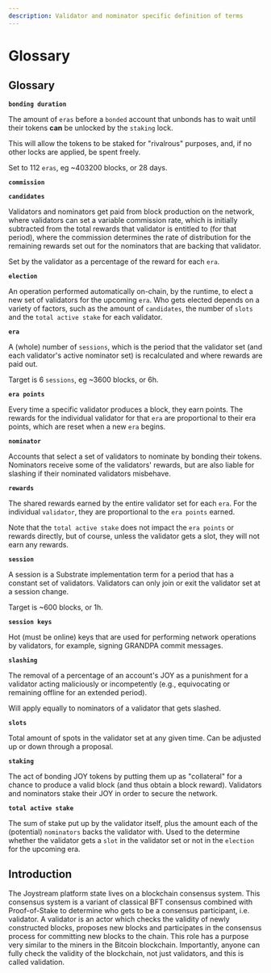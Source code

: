 ```yaml
---
description: Validator and nominator specific definition of terms
---
```


# Glossary

## Glossary

**`bonding duration`**

The amount of `eras` before a `bonded` account that unbonds has to wait until their tokens **can** be unlocked by the `staking` lock.

This will allow the tokens to be staked for "rivalrous" purposes, and, if no other locks are applied, be spent freely.

Set to 112 `eras`, eg \~403200 blocks, or 28 days.

**`commission`**

**`candidates`**

Validators and nominators get paid from block production on the network, where validators can set a variable commission rate, which is initially subtracted from the total rewards that validator is entitled to (for that period), where the commission determines the rate of distribution for the remaining rewards set out for the nominators that are backing that validator.

Set by the validator as a percentage of the reward for each `era`.

**`election`**

An operation performed automatically on-chain, by the runtime, to elect a new set of validators for the upcoming `era`. Who gets elected depends on a variety of factors, such as the amount of `candidates`, the number of `slots` and the `total active stake` for each validator.

**`era`**

A (whole) number of `sessions`, which is the period that the validator set (and each validator's active nominator set) is recalculated and where rewards are paid out.

Target is 6 `sessions`, eg \~3600 blocks, or 6h.

**`era points`**

Every time a specific validator produces a block, they earn points. The rewards for the individual validator for that `era` are proportional to their era points, which are reset when a new `era` begins.

**`nominator`**

Accounts that select a set of validators to nominate by bonding their tokens. Nominators receive some of the validators' rewards, but are also liable for slashing if their nominated validators misbehave.

**`rewards`**

The shared rewards earned by the entire validator set for each `era`. For the individual `validator`, they are proportional to the `era points` earned.

Note that the `total active stake` does not impact the `era points` or rewards directly, but of course, unless the validator gets a slot, they will not earn any rewards.

**`session`**

A session is a Substrate implementation term for a period that has a constant set of validators. Validators can only join or exit the validator set at a session change.

Target is \~600 blocks, or 1h.

**`session keys`**

Hot (must be online) keys that are used for performing network operations by validators, for example, signing GRANDPA commit messages.

**`slashing`**

The removal of a percentage of an account's JOY as a punishment for a validator acting maliciously or incompetently (e.g., equivocating or remaining offline for an extended period).

Will apply equally to nominators of a validator that gets slashed.

**`slots`**

Total amount of spots in the validator set at any given time. Can be adjusted up or down through a proposal.

**`staking`**

The act of bonding JOY tokens by putting them up as "collateral" for a chance to produce a valid block (and thus obtain a block reward). Validators and nominators stake their JOY in order to secure the network.

**`total active stake`**

The sum of stake put up by the validator itself, plus the amount each of the (potential) `nominators` backs the validator with. Used to the determine whether the validator gets a `slot` in the validator set or not in the `election` for the upcoming era.

## Introduction

The Joystream platform state lives on a blockchain consensus system. This consensus system is a variant of classical BFT consensus combined with Proof-of-Stake to determine who gets to be a consensus participant, i.e. validator. A validator is an actor which checks the validity of newly constructed blocks, proposes new blocks and participates in the consensus process for committing new blocks to the chain. This role has a purpose very similar to the miners in the Bitcoin blockchain. Importantly, anyone can fully check the validity of the blockchain, not just validators, and this is called validation.
